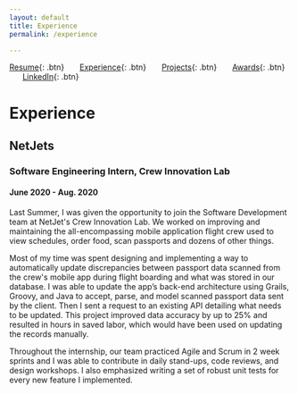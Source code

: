 ```yaml
---
layout: default
title: Experience
permalink: /experience

---
```


[Resume](./assets/docs/Karan_Sodhi_Resume.pdf){: .btn}
&nbsp;&nbsp;&nbsp;&nbsp;&nbsp;&nbsp;[Experience](/experience.md){: .btn}
&nbsp;&nbsp;&nbsp;&nbsp;&nbsp;&nbsp;[Projects](/projects.md){: .btn}
&nbsp;&nbsp;&nbsp;&nbsp;&nbsp;&nbsp;[Awards](/awards.md){: .btn}
&nbsp;&nbsp;&nbsp;&nbsp;&nbsp;&nbsp;[LinkedIn](https://www.linkedin.com/in/ksodhi2){: .btn}

# Experience
## NetJets
### Software Engineering Intern, Crew Innovation Lab
#### June 2020 - Aug. 2020
Last Summer, I was given the opportunity to join the Software Development team at NetJet's Crew Innovation Lab. We worked on improving and maintaining the all-encompassing mobile application flight crew used to view schedules, order food, scan passports and dozens of other things.

Most of my time was spent designing and implementing a way to automatically update discrepancies between passport data scanned from the crew's mobile app during flight boarding and what was stored in our database. I was able to update the app’s back-end architecture using Grails, Groovy, and Java to accept, parse, and model scanned passport data sent by the client. Then I sent a request to an existing API detailing what needs to be updated. This project improved data accuracy by up to 25% and resulted in hours in saved labor, which would have been used on updating the records manually. 

Throughout the internship, our team practiced Agile and Scrum in 2 week sprints and I was able to contribute in daily stand-ups, code reviews, and design workshops. I also emphasized writing a set of robust unit tests for every new feature I implemented.

